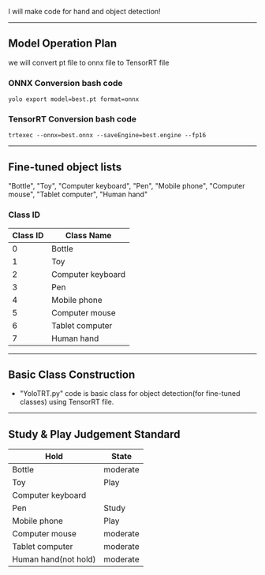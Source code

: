 I will make code for hand and object detection!

---
## Model Operation Plan
we will convert pt file to onnx file to TensorRT file

### ONNX Conversion bash code
```
yolo export model=best.pt format=onnx
```

### TensorRT Conversion bash code
```
trtexec --onnx=best.onnx --saveEngine=best.engine --fp16
```
---
## Fine-tuned object lists
"Bottle", "Toy", "Computer keyboard", "Pen", "Mobile phone", "Computer mouse", "Tablet computer", "Human hand" <br/>

### Class ID 

| Class ID | Class Name | 
|------|----------------------------------|
| 0 | Bottle   |
| 1 | Toy  |
| 2 | Computer keyboard | 
| 3 | Pen  |
| 4 | Mobile phone  |
| 5 | Computer mouse  |
| 6 | Tablet computer  |
| 7 | Human hand  |

---
## Basic Class Construction
- "YoloTRT.py" code is basic class for object detection(for fine-tuned classes) using TensorRT file.

---
## Study & Play Judgement Standard
| Hold | State | 
|------|----------------------------------|
| Bottle   | moderate |
| Toy  | Play |
| Computer keyboard | 
| Pen  | Study |
| Mobile phone  | Play |
| Computer mouse  | moderate |
| Tablet computer  | moderate |
| Human hand(not hold)  | moderate |

